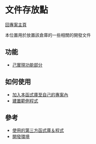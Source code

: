 文件存放點
===

[回專案主頁](../README.md)

本位置用於放置該倉庫的一些相關的開發文件

## 功能
- [己實現功能部分](todofn_zh.md)

## 如何使用
- [加入本函式庫至自己的專案內](add_lib.md)
- [建置範例程式](example_make.md)

## 參考
- [使用的第三方函式庫＆程式](use_lib.md)
- [開發環境](dev_env.md)
